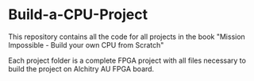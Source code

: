 # Build-a-CPU-Project
This repository contains all the code for all projects in the book "Mission Impossible - Build your own CPU from Scratch"

Each project folder is a complete FPGA project with all files necessary to build the project on Alchitry AU FPGA board.
